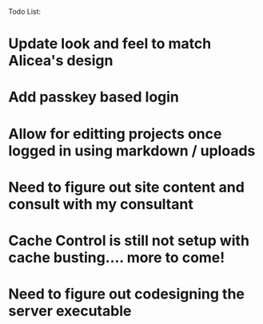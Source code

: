 Todo List:
# Update look and feel to match Alicea's design
# Add passkey based login
# Allow for editting projects once logged in using markdown / uploads
# Need to figure out site content and consult with my consultant
# Cache Control is still not setup with cache busting.... more to come!
# Need to figure out codesigning the server executable